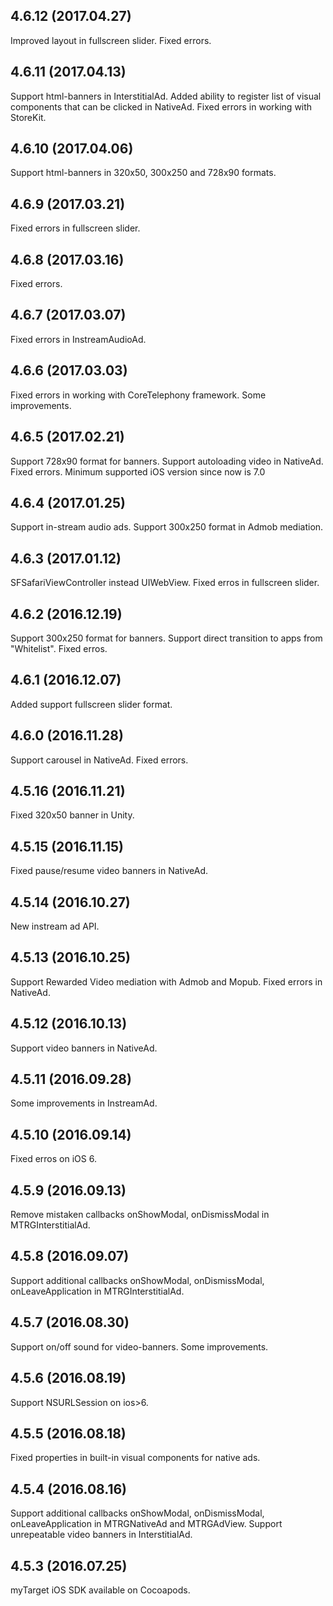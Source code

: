 ## 4.6.12 (2017.04.27)

Improved layout in fullscreen slider.
Fixed errors.

## 4.6.11 (2017.04.13)

Support html-banners in InterstitialAd.
Added ability to register list of visual components that can be clicked in NativeAd.
Fixed errors in working with StoreKit.

## 4.6.10 (2017.04.06)

Support html-banners in 320x50, 300x250 and 728x90 formats.

## 4.6.9 (2017.03.21)

Fixed errors in fullscreen slider.

## 4.6.8 (2017.03.16)

Fixed errors.

## 4.6.7 (2017.03.07)

Fixed errors in InstreamAudioAd.

## 4.6.6 (2017.03.03)

Fixed errors in working with CoreTelephony framework.
Some improvements.

## 4.6.5 (2017.02.21)

Support 728х90 format for banners.
Support autoloading video in NativeAd.
Fixed errors.
Minimum supported iOS version since now is 7.0

## 4.6.4 (2017.01.25)

Support in-stream audio ads.
Support 300x250 format in Admob mediation.

## 4.6.3 (2017.01.12)

SFSafariViewController instead UIWebView.
Fixed erros in fullscreen slider.

## 4.6.2 (2016.12.19)

Support 300x250 format for banners.
Support direct transition to apps from "Whitelist".
Fixed erros.

## 4.6.1 (2016.12.07)

Added support fullscreen slider format.

## 4.6.0 (2016.11.28)

Support carousel in NativeAd.
Fixed errors.

## 4.5.16 (2016.11.21)

Fixed 320x50 banner in Unity.

## 4.5.15 (2016.11.15)

Fixed pause/resume video banners in NativeAd.

## 4.5.14 (2016.10.27)

New instream ad API.

## 4.5.13 (2016.10.25)

Support Rewarded Video mediation with Admob and Mopub.
Fixed errors in NativeAd.

## 4.5.12 (2016.10.13)

Support video banners in NativeAd.

## 4.5.11 (2016.09.28)

Some improvements in InstreamAd.

## 4.5.10 (2016.09.14)

Fixed erros on iOS 6.

## 4.5.9 (2016.09.13)

Remove mistaken callbacks onShowModal, onDismissModal in MTRGInterstitialAd.

## 4.5.8 (2016.09.07)

Support additional callbacks onShowModal, onDismissModal, onLeaveApplication in MTRGInterstitialAd.

## 4.5.7 (2016.08.30)

Support on/off sound for video-banners.
Some improvements.

## 4.5.6 (2016.08.19)

Support NSURLSession on ios>6.

## 4.5.5 (2016.08.18)

Fixed properties in built-in visual components for native ads.

## 4.5.4 (2016.08.16)

Support additional callbacks onShowModal, onDismissModal, onLeaveApplication in MTRGNativeAd and MTRGAdView.
Support unrepeatable video banners in InterstitialAd.

## 4.5.3 (2016.07.25)

myTarget iOS SDK available on Cocoapods.
